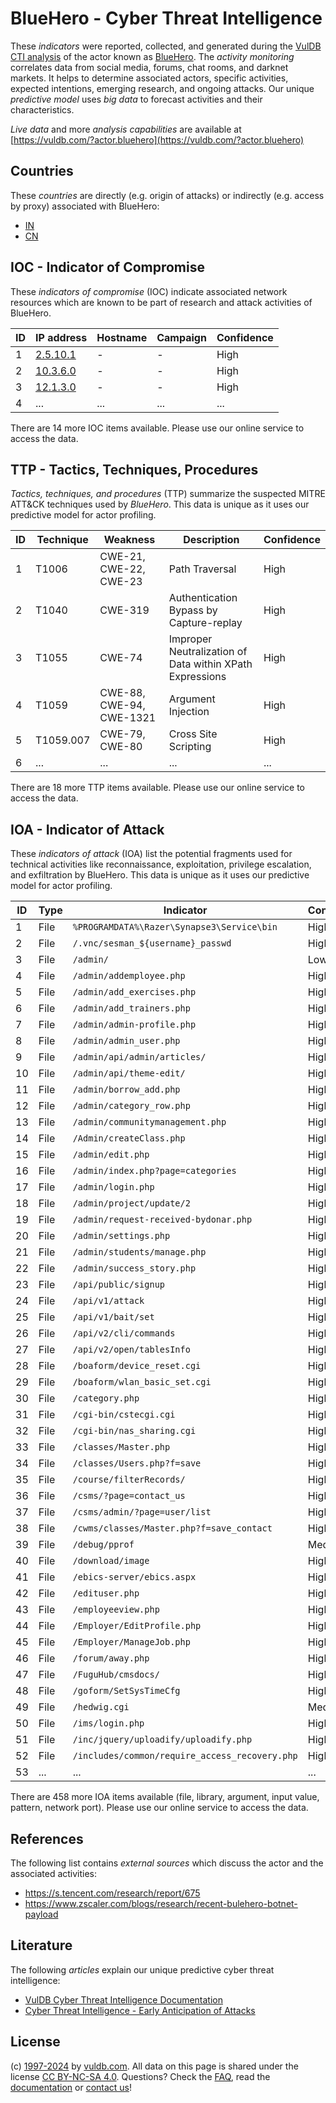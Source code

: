 # BlueHero - Cyber Threat Intelligence

These _indicators_ were reported, collected, and generated during the [VulDB CTI analysis](https://vuldb.com/?kb.cti) of the actor known as [BlueHero](https://vuldb.com/?actor.bluehero). The _activity monitoring_ correlates data from social media, forums, chat rooms, and darknet markets. It helps to determine associated actors, specific activities, expected intentions, emerging research, and ongoing attacks. Our unique _predictive model_ uses _big data_ to forecast activities and their characteristics.

_Live data_ and more _analysis capabilities_ are available at [https://vuldb.com/?actor.bluehero](https://vuldb.com/?actor.bluehero)

## Countries

These _countries_ are directly (e.g. origin of attacks) or indirectly (e.g. access by proxy) associated with BlueHero:

* [IN](https://vuldb.com/?country.in)
* [CN](https://vuldb.com/?country.cn)

## IOC - Indicator of Compromise

These _indicators of compromise_ (IOC) indicate associated network resources which are known to be part of research and attack activities of BlueHero.

ID | IP address | Hostname | Campaign | Confidence
-- | ---------- | -------- | -------- | ----------
1 | [2.5.10.1](https://vuldb.com/?ip.2.5.10.1) | - | - | High
2 | [10.3.6.0](https://vuldb.com/?ip.10.3.6.0) | - | - | High
3 | [12.1.3.0](https://vuldb.com/?ip.12.1.3.0) | - | - | High
4 | ... | ... | ... | ...

There are 14 more IOC items available. Please use our online service to access the data.

## TTP - Tactics, Techniques, Procedures

_Tactics, techniques, and procedures_ (TTP) summarize the suspected MITRE ATT&CK techniques used by _BlueHero_. This data is unique as it uses our predictive model for actor profiling.

ID | Technique | Weakness | Description | Confidence
-- | --------- | -------- | ----------- | ----------
1 | T1006 | CWE-21, CWE-22, CWE-23 | Path Traversal | High
2 | T1040 | CWE-319 | Authentication Bypass by Capture-replay | High
3 | T1055 | CWE-74 | Improper Neutralization of Data within XPath Expressions | High
4 | T1059 | CWE-88, CWE-94, CWE-1321 | Argument Injection | High
5 | T1059.007 | CWE-79, CWE-80 | Cross Site Scripting | High
6 | ... | ... | ... | ...

There are 18 more TTP items available. Please use our online service to access the data.

## IOA - Indicator of Attack

These _indicators of attack_ (IOA) list the potential fragments used for technical activities like reconnaissance, exploitation, privilege escalation, and exfiltration by BlueHero. This data is unique as it uses our predictive model for actor profiling.

ID | Type | Indicator | Confidence
-- | ---- | --------- | ----------
1 | File | `%PROGRAMDATA%\Razer\Synapse3\Service\bin` | High
2 | File | `/.vnc/sesman_${username}_passwd` | High
3 | File | `/admin/` | Low
4 | File | `/admin/addemployee.php` | High
5 | File | `/admin/add_exercises.php` | High
6 | File | `/admin/add_trainers.php` | High
7 | File | `/admin/admin-profile.php` | High
8 | File | `/admin/admin_user.php` | High
9 | File | `/admin/api/admin/articles/` | High
10 | File | `/admin/api/theme-edit/` | High
11 | File | `/admin/borrow_add.php` | High
12 | File | `/admin/category_row.php` | High
13 | File | `/admin/communitymanagement.php` | High
14 | File | `/Admin/createClass.php` | High
15 | File | `/admin/edit.php` | High
16 | File | `/admin/index.php?page=categories` | High
17 | File | `/admin/login.php` | High
18 | File | `/admin/project/update/2` | High
19 | File | `/admin/request-received-bydonar.php` | High
20 | File | `/admin/settings.php` | High
21 | File | `/admin/students/manage.php` | High
22 | File | `/admin/success_story.php` | High
23 | File | `/api/public/signup` | High
24 | File | `/api/v1/attack` | High
25 | File | `/api/v1/bait/set` | High
26 | File | `/api/v2/cli/commands` | High
27 | File | `/api/v2/open/tablesInfo` | High
28 | File | `/boaform/device_reset.cgi` | High
29 | File | `/boaform/wlan_basic_set.cgi` | High
30 | File | `/category.php` | High
31 | File | `/cgi-bin/cstecgi.cgi` | High
32 | File | `/cgi-bin/nas_sharing.cgi` | High
33 | File | `/classes/Master.php` | High
34 | File | `/classes/Users.php?f=save` | High
35 | File | `/course/filterRecords/` | High
36 | File | `/csms/?page=contact_us` | High
37 | File | `/csms/admin/?page=user/list` | High
38 | File | `/cwms/classes/Master.php?f=save_contact` | High
39 | File | `/debug/pprof` | Medium
40 | File | `/download/image` | High
41 | File | `/ebics-server/ebics.aspx` | High
42 | File | `/edituser.php` | High
43 | File | `/employeeview.php` | High
44 | File | `/Employer/EditProfile.php` | High
45 | File | `/Employer/ManageJob.php` | High
46 | File | `/forum/away.php` | High
47 | File | `/FuguHub/cmsdocs/` | High
48 | File | `/goform/SetSysTimeCfg` | High
49 | File | `/hedwig.cgi` | Medium
50 | File | `/ims/login.php` | High
51 | File | `/inc/jquery/uploadify/uploadify.php` | High
52 | File | `/includes/common/require_access_recovery.php` | High
53 | ... | ... | ...

There are 458 more IOA items available (file, library, argument, input value, pattern, network port). Please use our online service to access the data.

## References

The following list contains _external sources_ which discuss the actor and the associated activities:

* https://s.tencent.com/research/report/675
* https://www.zscaler.com/blogs/research/recent-bulehero-botnet-payload

## Literature

The following _articles_ explain our unique predictive cyber threat intelligence:

* [VulDB Cyber Threat Intelligence Documentation](https://vuldb.com/?kb.cti)
* [Cyber Threat Intelligence - Early Anticipation of Attacks](https://www.scip.ch/en/?labs.20201022)

## License

(c) [1997-2024](https://vuldb.com/?kb.changelog) by [vuldb.com](https://vuldb.com/?kb.about). All data on this page is shared under the license [CC BY-NC-SA 4.0](https://creativecommons.org/licenses/by-nc-sa/4.0/). Questions? Check the [FAQ](https://vuldb.com/?kb.faq), read the [documentation](https://vuldb.com/?kb) or [contact us](https://vuldb.com/?contact)!
